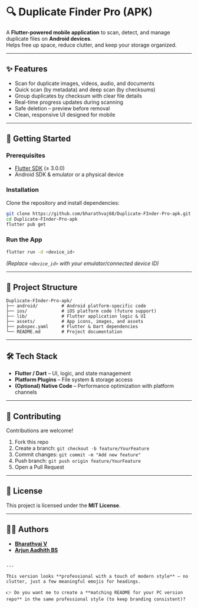 
# 🔍 Duplicate Finder Pro (APK)

A **Flutter-powered mobile application** to scan, detect, and manage duplicate files on **Android devices**.  
Helps free up space, reduce clutter, and keep your storage organized.  

---

## ✨ Features

- Scan for duplicate images, videos, audio, and documents  
- Quick scan (by metadata) and deep scan (by checksums)  
- Group duplicates by checksum with clear file details  
- Real-time progress updates during scanning  
- Safe deletion – preview before removal  
- Clean, responsive UI designed for mobile  

---

## 🚀 Getting Started

### Prerequisites
- [Flutter SDK](https://docs.flutter.dev/get-started/install) (≥ 3.0.0)  
- Android SDK & emulator or a physical device  

### Installation
Clone the repository and install dependencies:
```bash
git clone https://github.com/bharathvaj68/Duplicate-FInder-Pro-apk.git
cd Duplicate-FInder-Pro-apk
flutter pub get
````

### Run the App

```bash
flutter run -d <device_id>
```

*(Replace `<device_id>` with your emulator/connected device ID)*

---

## 📂 Project Structure

```
Duplicate-FInder-Pro-apk/
├── android/         # Android platform-specific code
├── ios/             # iOS platform code (future support)
├── lib/             # Flutter application logic & UI
├── assets/          # App icons, images, and assets
├── pubspec.yaml     # Flutter & Dart dependencies
└── README.md        # Project documentation
```

---

## 🛠️ Tech Stack

* **Flutter / Dart** – UI, logic, and state management
* **Platform Plugins** – File system & storage access
* **(Optional) Native Code** – Performance optimization with platform channels

---

## 🤝 Contributing

Contributions are welcome!

1. Fork this repo
2. Create a branch: `git checkout -b feature/YourFeature`
3. Commit changes: `git commit -m "Add new feature"`
4. Push branch: `git push origin feature/YourFeature`
5. Open a Pull Request

---

## 📜 License

This project is licensed under the **MIT License**.

---

## 👨‍💻 Authors

* [**Bharathvaj V**](https://github.com/bharathvaj68)
* [**Arjun Aadhith BS**](https://github.com/ArjunAadhith)

```

---

This version looks **professional with a touch of modern style** — no clutter, just a few meaningful emojis for headings.  

👉 Do you want me to create a **matching README for your PC version repo** in the same professional style (to keep branding consistent)?
```
